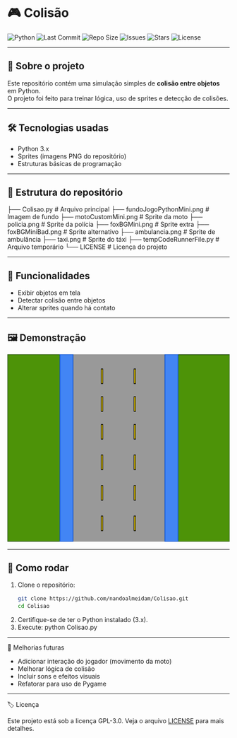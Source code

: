 # 🎮 Colisão

![Python](https://img.shields.io/badge/python-3.12-blue?logo=python&logoColor=white)
![Last Commit](https://img.shields.io/github/last-commit/nandoalmeidam/Colisao)
![Repo Size](https://img.shields.io/github/repo-size/nandoalmeidam/Colisao)
![Issues](https://img.shields.io/github/issues/nandoalmeidam/Colisao)
![Stars](https://img.shields.io/github/stars/nandoalmeidam/Colisao?style=social)
![License](https://img.shields.io/github/license/nandoalmeidam/Colisao)

---

## 🧩 Sobre o projeto

Este repositório contém uma simulação simples de **colisão entre objetos** em Python.  
O projeto foi feito para treinar lógica, uso de sprites e detecção de colisões.

---

## 🛠 Tecnologias usadas

- Python 3.x  
- Sprites (imagens PNG do repositório)  
- Estruturas básicas de programação  

---

## 📁 Estrutura do repositório

├── Colisao.py # Arquivo principal
├── fundoJogoPythonMini.png # Imagem de fundo
├── motoCustomMini.png # Sprite da moto
├── policia.png # Sprite da polícia
├── foxBGMini.png # Sprite extra
├── foxBGMiniBad.png # Sprite alternativo
├── ambulancia.png # Sprite de ambulância
├── taxi.png # Sprite do táxi
├── tempCodeRunnerFile.py # Arquivo temporário
└── LICENSE # Licença do projeto


---

## 🎯 Funcionalidades

- Exibir objetos em tela  
- Detectar colisão entre objetos  
- Alterar sprites quando há contato  

---

## 🖼 Demonstração

![Exemplo do jogo](fundoJogoPythonMini.png)

---

## 🚀 Como rodar

1. Clone o repositório:  
   ```bash
   git clone https://github.com/nandoalmeidam/Colisao.git
   cd Colisao
2. Certifique-se de ter o Python instalado (3.x).
3. Execute:
   python Colisao.py


---

📌 Melhorias futuras

* Adicionar interação do jogador (movimento da moto)
* Melhorar lógica de colisão
* Incluir sons e efeitos visuais
* Refatorar para uso de Pygame


---

🏷 Licença

Este projeto está sob a licença GPL-3.0.
Veja o arquivo [LICENSE](LICENSE) para mais detalhes.

